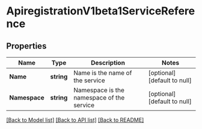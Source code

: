 # ApiregistrationV1beta1ServiceReference

## Properties
Name | Type | Description | Notes
------------ | ------------- | ------------- | -------------
**Name** | **string** | Name is the name of the service | [optional] [default to null]
**Namespace** | **string** | Namespace is the namespace of the service | [optional] [default to null]

[[Back to Model list]](../README.md#documentation-for-models) [[Back to API list]](../README.md#documentation-for-api-endpoints) [[Back to README]](../README.md)



